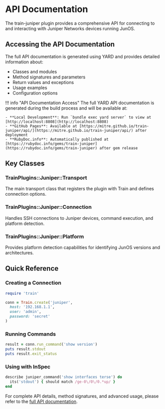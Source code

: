 # API Documentation

The train-juniper plugin provides a comprehensive API for connecting to and interacting with Juniper Networks devices running JunOS.

## Accessing the API Documentation

The full API documentation is generated using YARD and provides detailed information about:

- Classes and modules
- Method signatures and parameters
- Return values and exceptions
- Usage examples
- Configuration options

!!! info "API Documentation Access"
    The full YARD API documentation is generated during the build process and will be available at:
    
    - **Local Development**: Run `bundle exec yard server` to view at [http://localhost:8808](http://localhost:8808)
    - **GitHub Pages**: Available at [https://mitre.github.io/train-juniper/api/](https://mitre.github.io/train-juniper/api/) after deployment  
    - **RubyDoc.info**: Automatically published at [https://rubydoc.info/gems/train-juniper](https://rubydoc.info/gems/train-juniper) after gem release

## Key Classes

### TrainPlugins::Juniper::Transport
The main transport class that registers the plugin with Train and defines connection options.

### TrainPlugins::Juniper::Connection
Handles SSH connections to Juniper devices, command execution, and platform detection.

### TrainPlugins::Juniper::Platform
Provides platform detection capabilities for identifying JunOS versions and architectures.

## Quick Reference

### Creating a Connection

```ruby
require 'train'

conn = Train.create('juniper',
  host: '192.168.1.1',
  user: 'admin',
  password: 'secret'
)
```

### Running Commands

```ruby
result = conn.run_command('show version')
puts result.stdout
puts result.exit_status
```

### Using with InSpec

```ruby
describe juniper_command('show interfaces terse') do
  its('stdout') { should match /ge-0\/0\/0.*up/ }
end
```

For complete API details, method signatures, and advanced usage, please refer to the [full API documentation](/train-juniper/api/).